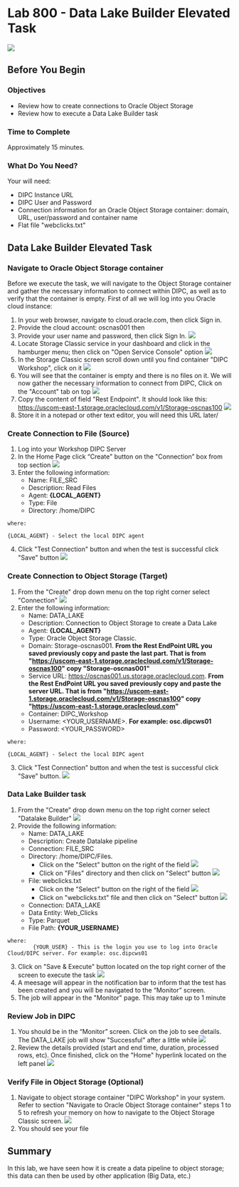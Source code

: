 # Lab 800 - Data Lake Builder Elevated Task 

![](images/800/image800_0.png)

## Before You Begin

### Objectives
-   Review how to create connections to Oracle Object Storage
-   Review how to execute a Data Lake Builder task

### Time to Complete 
Approximately 15 minutes.

### What Do You Need?
Your will need:
- DIPC Instance URL
- DIPC User and Password
- Connection information for an Oracle Object Storage container: domain, URL, user/password and container name
- Flat file "webclicks.txt"


## Data Lake Builder Elevated Task

### Navigate to Oracle Object Storage container
Before we execute the task, we will navigate to the Object Storage container and gather the necessary information to connect within DIPC, as well as to verify that the container is empty. First of all we will log into you Oracle cloud instance:
1. In your web browser, navigate to cloud.oracle.com, then click Sign in.
2. Provide the cloud account: oscnas001 then <Enter>
3. Provide your user name and password, then click Sign In. ![](images/800/image800_1.png)
4. Locate Storage Classic service in your dashboard and click in the hamburger menu; then click on "Open Service Console" option ![](images/800/image800_2.png)
5. In the Storage Classic screen scroll down until you find container "DIPC Workshop", click on it ![](images/800/image800_3.png)
6. You will see that the container is empty and there is no files on it. We will now gather the necessary information to connect from DIPC, Click on the "Account" tab on top ![](images/800/image800_4.png)
7. Copy the content of field "Rest Endpoint". It should look like this: https://uscom-east-1.storage.oraclecloud.com/v1/Storage-oscnas100 ![](images/800/image800_5.png)
8. Store it in a notepad or other text editor, you will need this URL later/


### Create Connection to File (Source)
1. Log into your Workshop DIPC Server
2.	In the Home Page click “Create" button on the "Connection” box from top section ![](images/800/image800_6.png)
3. 	Enter the following information:
	- Name: FILE_SRC
	- Description: Read Files
	- Agent: **{LOCAL_AGENT}**
	- Type: File
	- Directory: /home/DIPC
```
where:

{LOCAL_AGENT} - Select the local DIPC agent 
```
 4. Click "Test Connection" button and when the test is successful click "Save" button ![](images/800/image800_7.png)


### Create Connection to Object Storage (Target)
1. From the "Create" drop down menu on the top right corner select "Connection" ![](images/800/image800_8.png)
2.	Enter the following information:
    - Name: DATA_LAKE
    - Description: Connection to Object Storage to create a Data Lake
    - Agent: **{LOCAL_AGENT}**
    - Type: Oracle Object Storage Classic.
    - Domain: Storage-oscnas001. **From the Rest EndPoint URL you saved previously copy and paste the last part. That is from "https://uscom-east-1.storage.oraclecloud.com/v1/Storage-oscnas100" copy "Storage-oscnas001"**
	- Service URL: https://oscnas001.us.storage.oraclecloud.com. **From the Rest EndPoint URL you saved previously copy and paste the server URL. That is from "https://uscom-east-1.storage.oraclecloud.com/v1/Storage-oscnas100" copy "https://uscom-east-1.storage.oraclecloud.com"**
	- Container: DIPC_Workshop
    - Username: <YOUR_USERNAME>. **For example: osc.dipcws01**
    - Password: <YOUR_PASSWORD>
```
where:

{LOCAL_AGENT} - Select the local DIPC agent 
```
3. Click "Test Connection" button and when the test is successful click "Save" button. ![](images/800/image800_9.png)


### Data Lake Builder task
1.	From the "Create" drop down menu on the top right corner select "Datalake Builder" ![](images/800/image800_10.png)
2.	Provide the following information:
	- Name:  DATA_LAKE
	- Description: Create Datalake pipeline
	- Connection: FILE_SRC
	- Directory: /home/DIPC/Files. 
		- Click on the "Select" button on the right of the field ![](images/800/image800_11.png)
		- Click on "Files" directory and then click on "Select" button ![](images/800/image800_12.png)
	- File: webclicks.txt
		- Click on the "Select" button on the right of the field ![](images/800/image800_13.png)
		- Click on  "webclicks.txt" file and then click on "Select" button ![](images/800/image800_14.png)
	- Connection: DATA_LAKE
	- Data Entity: Web_Clicks
	- Type: Parquet
	- File Path: **{YOUR_USERNAME}**
```
where:
		{YOUR_USER} - This is the login you use to log into Oracle Cloud/DIPC server. For example: osc.dipcws01
```
3. Click on "Save & Execute" button located on the top right corner of the screen to execute the task ![](images/800/image800_15.png)
4.	A meesage  will appear in the notification bar to inform that the test has been created and you will be navigated to the “Monitor” screen. 
5.	The job will appear in the "Monitor" page. This may take up to 1 minute


### Review Job in DIPC
1.	You should be in the “Monitor” screen. Click on the job to see details. The DATA_LAKE job will show "Successful" after a little while ![](images/800/image800_16.png)
2.	Review the details provided (start and end time, duration, processed rows, etc). Once finished, click on the "Home" hyperlink located on the left panel ![](images/800/image800_17.png)


### Verify File in Object Storage (Optional)
1.	Navigate to object storage container "DIPC Workshop" in your system. Refer to section "Navigate to Oracle Object Storage container" steps 1 to 5 to refresh your memory on how to navigate to the Object Storage Classic screen. ![](images/800/image800_18.png)
2.	You should see your file
 

## Summary
In this lab, we have seen how it is create a data pipeline to object storage; this data can then be used by other application (Big Data, etc.)
